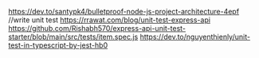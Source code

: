 https://dev.to/santypk4/bulletproof-node-js-project-architecture-4epf
//write unit test
https://rrawat.com/blog/unit-test-express-api
https://github.com/Rishabh570/express-api-unit-test-starter/blob/main/src/tests/item.spec.js
https://dev.to/nguyenthienly/unit-test-in-typescript-by-jest-hb0
